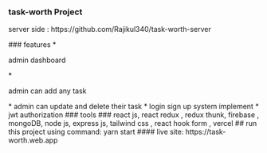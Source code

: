 ### task-worth Project
<p>server side : https://github.com/Rajikul340/task-worth-server</p>
### features 
 * <p>admin dashboard</p>
 * <p> admin can add any task </p>
 * admin can update and delete their task
 * login sign up system implement
 * jwt authorization 
### tools
 ### react js, react redux , redux thunk, firebase , mongoDB, node js, express js, tailwind css , react hook form , vercel
 ## run this project using command:  yarn start 
 #### live site: https://task-worth.web.app
